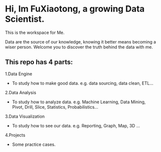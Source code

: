 # Hi, Im FuXiaotong, a growing Data Scientist.

This is the workspace for Me.

Data are the source of our knowledge, knowing it better means becoming a wiser person. 
Welcome you to discover the truth behind the data with me.


## This repo has 4 parts:

1.Data Engine
  - To study how to make good data. e.g. data sourcing, data clean, ETL...

2.Data Analysis
  - To study how to analyze data. e.g. Machine Learning, Data Mining, Pivot, Drill, Slice, Statistics, Probabilistics...

3.Data Visualization
  - To study how to see our data. e.g. Reporting, Graph, Map, 3D ...

4.Projects
  - Some practice cases.


